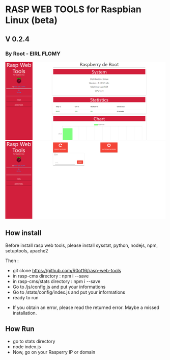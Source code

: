 # RASP WEB TOOLS for Raspbian Linux (beta)
## V 0.2.4
### By Root - EIRL FLOMY
<img src="./screen.png">
<img src="screen2.png">

## How install
Before install rasp web tools, please install sysstat, python, nodejs, npm, setuptools, apache2

Then :
- git clone https://github.com/R0ot16/rasp-web-tools
- in rasp-cms directory : npm i --save
- in rasp-cms/stats directory : npm i --save
- Go to /js/config.js and put your informations
- Go to /stats/config/index.js and put your informations
- ready to run

* If you obtain an error, please read the returned error. Maybe a missed installation.

## How Run
- go to stats directory
- node index.js
- Now, go on your Rasperry IP or domain